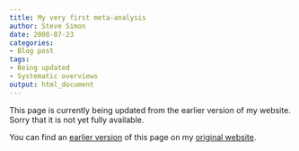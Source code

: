 ```yaml
---
title: My very first meta-analysis
author: Steve Simon
date: 2008-07-23
categories:
- Blog post
tags:
- Being updated
- Systematic overviews
output: html_document
---
```


This page is currently being updated from the earlier version of my website. Sorry that it is not yet fully available.

<!---More--->


You can find an [earlier version][sim1] of this page on my [original website][sim2].

[sim1]: http://www.pmean.com/08/FirstMetaAnalysis.html
[sim2]: http://www.pmean.com/original_site.html
